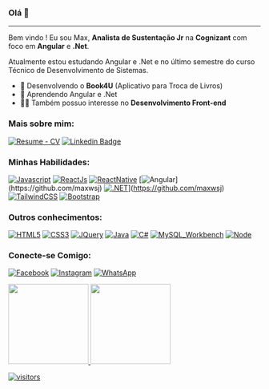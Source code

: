 ### Olá 👋

---------------------------------------

Bem vindo ! Eu sou Max, **Analista de Sustentação Jr** na **Cognizant** com foco em **Angular** e **.Net**.

Atualmente estou estudando Angular e .Net e no último semestre do curso Técnico de Desenvolvimento de Sistemas.

- 📖 Desenvolvendo o **Book4U** (Aplicativo para Troca de Livros)
- 🌱 Aprendendo Angular e .Net
- 👩‍💻 Também possuo interesse no **Desenvolvimento Front-end**

### Mais sobre mim:

[![Resume - CV](https://img.shields.io/badge/📄%20Resume-24292e?style=for-the-badge&labelColor=24292e)](https://github.com/maxwsj/maxwsj/blob/main/Max%20William%20-%20(Portugues)%20CV.pdf)
[![Linkedin Badge](https://img.shields.io/badge/MaxWilliam-0077B5?style=for-the-badge&logo=linkedin&logoColor=white)](https://www.linkedin.com/in/max-william-41918b131/)

### Minhas Habilidades:

[![Javascript](https://img.shields.io/badge/JavaScript-F7DF1E?style=for-the-badge&logo=javascript&logoColor=black)](https://github.com/maxwsj)
[![ReactJs](https://img.shields.io/badge/React-20232A?style=for-the-badge&logo=react&logoColor=61DAFB)](https://github.com/maxwsj)
[![ReactNative](https://img.shields.io/badge/React_Native-20232A?style=for-the-badge&logo=react&logoColor=61DAFB)](https://github.com/maxwsj)
[![Angular]([https://img.shields.io/badge/React_Native-20232A?style=for-the-badge&logo=react&logoColor=61DAFB](https://img.shields.io/badge/AngularJS-E23237?style=for-the-badge&logo=angularjs&logoColor=white))](https://github.com/maxwsj)
[![.NET]([https://img.shields.io/badge/React_Native-20232A?style=for-the-badge&logo=react&logoColor=61DAFB)](https://img.shields.io/badge/.NET-5C2D91?style=for-the-badge&logo=.net&logoColor=white)](https://github.com/maxwsj)
[![TailwindCSS](https://img.shields.io/badge/Tailwind_CSS-38B2AC?style=for-the-badge&logo=tailwind-css&logoColor=white)](https://github.com/maxwsj)
[![Bootstrap](https://img.shields.io/badge/Bootstrap-563D7C?style=for-the-badge&logo=bootstrap&logoColor=white)](https://github.com/maxwsj)

### Outros conhecimentos:
[![HTML5](https://img.shields.io/badge/HTML5-E34F26?style=for-the-badge&logo=html5&logoColor=white)](https://github.com/maxwsj)
[![CSS3](https://img.shields.io/badge/CSS3-1572B6?style=for-the-badge&logo=css3&logoColor=white)](https://github.com/maxwsj)
[![JQuery](https://img.shields.io/badge/jQuery-0769AD?style=for-the-badge&logo=jquery&logoColor=white)](https://github.com/maxwsj)
[![Java](https://img.shields.io/badge/Java-ED8B00?style=for-the-badge&logo=java&logoColor=white)](https://github.com/maxwsj)
[![C#](https://img.shields.io/badge/C%23-239120?style=for-the-badge&logo=c-sharp&logoColor=white)](https://github.com/maxwsj)
[![MySQL_Workbench](https://img.shields.io/badge/MySQL-00000F?style=for-the-badge&logo=mysql&logoColor=white)](https://github.com/maxwsj)
[![Node](https://img.shields.io/badge/Node.js-43853D?style=for-the-badge&logo=node.js&logoColor=white)](https://github.com/maxwsj)

### Conecte-se Comigo:
[![Facebook](https://img.shields.io/badge/Facebook-1877F2?style=for-the-badge&logo=facebook&logoColor=white)](https://www.facebook.com/max.willian.54772)
[![Instagram](https://img.shields.io/badge/Instagram-E4405F?style=for-the-badge&logo=instagram&logoColor=white)](https://www.instagram.com/willsntk/)
[![WhatsApp](https://img.shields.io/badge/WhatsApp-25D366?style=for-the-badge&logo=whatsapp&logoColor=white)](https://wa.me/5511910452347/?text=Olá%20vim%20pelo%20GitHub)

<div>
  <a href="https://github.com/maxwsj">
  <img height="160em" src="https://github-readme-stats.vercel.app/api?username=maxwsj&show_icons=true&theme=dark&include_all_commits=true&count_private=true"/>
  <img height="160em" src="https://github-readme-stats.vercel.app/api/top-langs/?username=maxwsj&layout=compact&langs_count=7&theme=dark"/>
</div>

![visitors](https://visitor-badge.glitch.me/badge?page_id=maxwsj)
